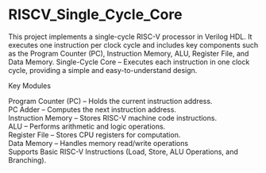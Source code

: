 # RISCV_Single_Cycle_Core
This project implements a single-cycle RISC-V processor in Verilog HDL. It executes one instruction per clock cycle and includes key components such as the Program Counter (PC), Instruction Memory, ALU, Register File, and Data Memory.
Single-Cycle Core – Executes each instruction in one clock cycle, providing a simple and easy-to-understand design.  

Key Modules

Program Counter (PC) – Holds the current instruction address.  
PC Adder – Computes the next instruction address.  
Instruction Memory – Stores RISC-V machine code instructions.  
ALU – Performs arithmetic and logic operations.  
Register File – Stores CPU registers for computation.  
Data Memory – Handles memory read/write operations  
Supports Basic RISC-V Instructions (Load, Store, ALU Operations, and Branching).  
